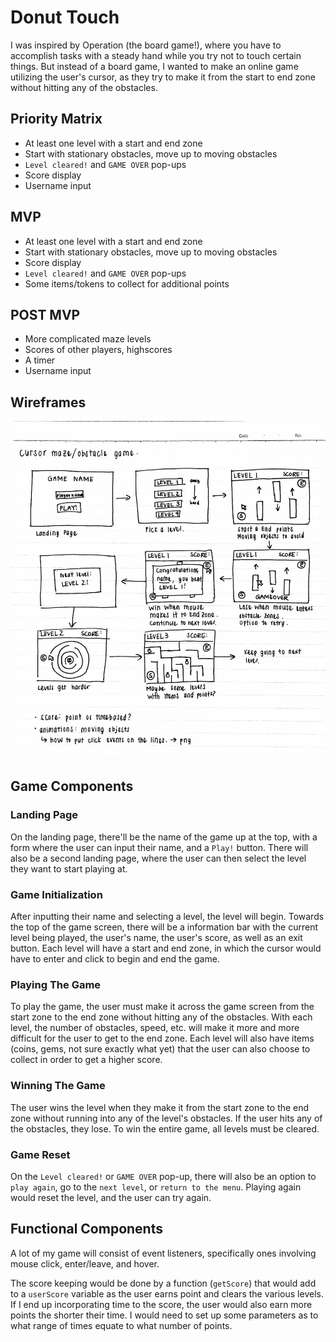 # Donut Touch
I was inspired by Operation (the board game!), where you have to accomplish tasks with a steady hand while you try not to touch certain things.  But instead of a board game, I wanted to make an online game utilizing the user's cursor, as they try to make it from the start to end zone without hitting any of the obstacles.  

## Priority Matrix
- At least one level with a start and end zone
- Start with stationary obstacles, move up to moving obstacles
- `Level cleared!` and `GAME OVER` pop-ups
- Score display
- Username input

## MVP
- At least one level with a start and end zone
- Start with stationary obstacles, move up to moving obstacles
- Score display
- `Level cleared!` and `GAME OVER` pop-ups
- Some items/tokens to collect for additional points

## POST MVP
- More complicated maze levels
- Scores of other players, highscores
- A timer
- Username input

## Wireframes
![](./img/cursorgame-wireframes.jpg)


## Game Components
### Landing Page
On the landing page, there'll be the name of the game up at the top, with a form where the user can input their name, and a `Play!` button.  There will also be a second landing page, where the user can then select the level they want to start playing at.

### Game Initialization
After inputting their name and selecting a level, the level will begin.  Towards the top of the game screen, there will be a information bar with the current level being played, the user's name, the user's score, as well as an exit button.  Each level will have a start and end zone, in which the cursor would have to enter and click to begin and end the game.

### Playing The Game
To play the game, the user must make it across the game screen from the start zone to the end zone without hitting any of the obstacles.  With each level, the number of obstacles, speed, etc. will make it more and more difficult for the user to get to the end zone.  Each level will also have items (coins, gems, not sure exactly what yet) that the user can also choose to collect in order to get a higher score.

### Winning The Game
The user wins the level when they make it from the start zone to the end zone without running into any of the level's obstacles.  If the user hits any of the obstacles, they lose.  To win the entire game, all levels must be cleared.

### Game Reset
On the `Level cleared!` or `GAME OVER` pop-up, there will also be an option to `play again`, go to the `next level`, or `return to the menu`.  Playing again would reset the level, and the user can try again.


## Functional Components
A lot of my game will consist of event listeners, specifically ones involving mouse click, enter/leave, and hover.

The score keeping would be done by a function (`getScore`) that would add to a `userScore` variable as the user earns point and clears the various levels. If I end up incorporating time to the score, the user would also earn more points the shorter their time. I would need to set up some parameters as to what range of times equate to what number of points.
